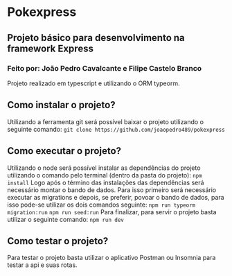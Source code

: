 # Pokexpress
## Projeto básico para desenvolvimento na framework Express
### Feito por: João Pedro Cavalcante e Filipe Castelo Branco
Projeto realizado em typescript e utilizando o ORM typeorm.

## Como instalar o projeto?
Utilizando a ferramenta git será possível baixar o projeto utilizando o seguinte comando:
` git clone https://github.com/joaopedro489/pokexpress `

## Como executar o projeto?
Utilizando o node será possível instalar as dependências do projeto utilizando o comando pelo terminal (dentro da pasta do projeto):
`npm install`
Logo após o término das instalações das dependências será necessário montar o bando de dados. Para isso primeiro será necessário 
executar as migrations e depois, se preferir, povoar o bando de dados, para isso pode-se utilizar os dois comandos seguinte:
`npm run typeorm migration:run`
`npm run seed:run`
Para finalizar, para servir o projeto basta utilizar o seguinte comando:
`npm run dev`

## Como testar o projeto?
Para testar o projeto basta utilizar o aplicativo Postman ou Insomnia para testar a api e suas rotas.
